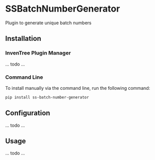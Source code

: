 # SSBatchNumberGenerator

Plugin to generate unique batch numbers

## Installation

### InvenTree Plugin Manager

... todo ...

### Command Line 

To install manually via the command line, run the following command:

```bash
pip install ss-batch-number-generator
```

## Configuration

... todo ...

## Usage

... todo ...
